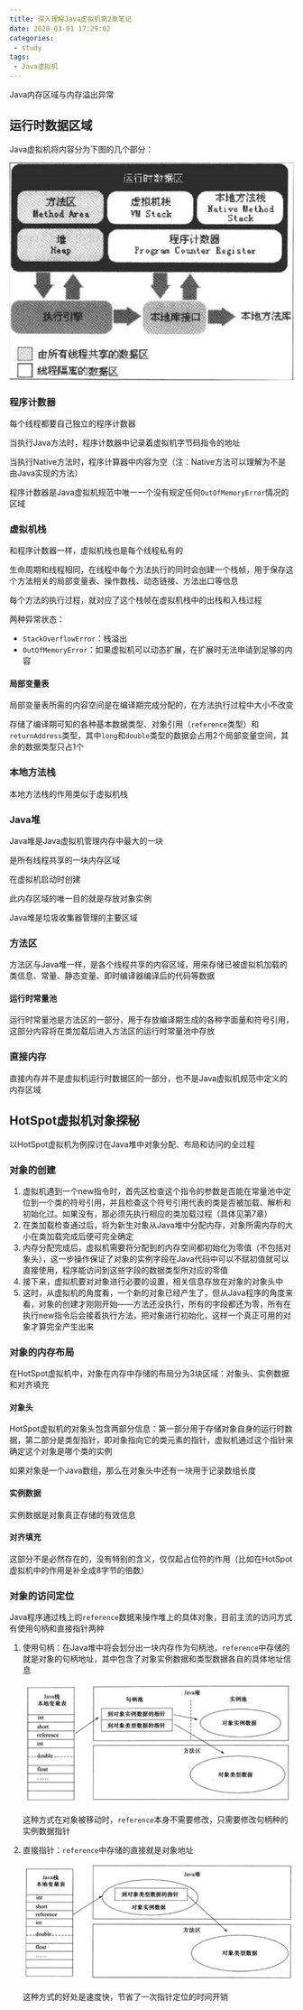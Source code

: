```yaml
---
title: 深入理解Java虚拟机第2章笔记
date: 2020-03-01 17:29:02
categories:
 - study
tags:
 - Java虚拟机
---
```

Java内存区域与内存溢出异常

<!-- more -->

## 运行时数据区域

Java虚拟机将内容分为下图的几个部分：

![](深入理解Java虚拟机第2章笔记/内存分区.png)

### 程序计数器

每个线程都要自己独立的程序计数器

当执行Java方法时，程序计数器中记录着虚拟机字节码指令的地址

当执行Native方法时，程序计算器中内容为空（注：Native方法可以理解为不是由Java实现的方法）

程序计数器是Java虚拟机规范中唯一一个没有规定任何`OutOfMemoryError`情况的区域

### 虚拟机栈

和程序计数器一样，虚拟机栈也是每个线程私有的

生命周期和线程相同，在线程中每个方法执行的同时会创建一个栈帧，用于保存这个方法相关的局部变量表、操作数栈、动态链接、方法出口等信息

每个方法的执行过程，就对应了这个栈帧在虚拟机栈中的出栈和入栈过程

两种异常状态：

* `StackOverflowError`：栈溢出
* `OutOfMemoryError`：如果虚拟机可以动态扩展，在扩展时无法申请到足够的内容

#### 局部变量表

局部变量表所需的内容空间是在编译期完成分配的，在方法执行过程中大小不改变

存储了编译期可知的各种基本数据类型、对象引用（`reference`类型）和`returnAddress`类型，其中`long`和`double`类型的数据会占用2个局部变量空间，其余的数据类型只占1个

### 本地方法栈

本地方法栈的作用类似于虚拟机栈

### Java堆

Java堆是Java虚拟机管理内存中最大的一块

是所有线程共享的一块内存区域

在虚拟机启动时创建

此内存区域的唯一目的就是存放对象实例

Java堆是垃圾收集器管理的主要区域

### 方法区

方法区与Java堆一样，是各个线程共享的内容区域，用来存储已被虚拟机加载的类信息、常量、静态变量、即时编译器编译后的代码等数据

#### 运行时常量池

运行时常量池是方法区的一部分，用于存放编译期生成的各种字面量和符号引用，这部分内容将在类加载后进入方法区的运行时常量池中存放

### 直接内存

直接内存并不是虚拟机运行时数据区的一部分，也不是Java虚拟机规范中定义的内存区域

## HotSpot虚拟机对象探秘

以HotSpot虚拟机为例探讨在Java堆中对象分配、布局和访问的全过程

### 对象的创建

1. 虚拟机遇到一个new指令时，首先区检查这个指令的参数是否能在常量池中定位到一个类的符号引用，并且检查这个符号引用代表的类是否被加载、解析和初始化过。如果没有，那必须先执行相应的类加载过程（具体见第7章）
2. 在类加载检查通过后，将为新生对象从Java堆中分配内存，对象所需内存的大小在类加载完成后便可完全确定
3. 内存分配完成后，虚拟机需要将分配到的内存空间都初始化为零值（不包括对象头），这一步操作保证了对象的实例字段在Java代码中可以不赋初值就可以直接使用，程序能访问到这些字段的数据类型所对应的零值
4. 接下来，虚拟机要对对象进行必要的设置，相关信息存放在对象的对象头中
5. 这时，从虚拟机的角度看，一个新的对象已经产生了，但从Java程序的角度来看，对象的创建才刚刚开始——<init>方法还没执行，所有的字段都还为零，所有在执行new指令后会接着执行<init>方法，把对象进行初始化，这样一个真正可用的对象才算完全产生出来

### 对象的内存布局

在HotSpot虚拟机中，对象在内存中存储的布局分为3块区域：对象头、实例数据和对齐填充

#### 对象头

HotSpot虚拟机的对象头包含两部分信息：第一部分用于存储对象自身的运行时数据，第二部分是类型指针，即对象指向它的类元素的指针，虚拟机通过这个指针来确定这个对象是哪个类的实例

如果对象是一个Java数组，那么在对象头中还有一块用于记录数组长度

#### 实例数据

实例数据是对象真正存储的有效信息

#### 对齐填充

这部分不是必然存在的，没有特别的含义，仅仅起占位符的作用（比如在HotSpot虚拟机中的作用是补全成8字节的倍数）

### 对象的访问定位

Java程序通过栈上的`reference`数据来操作堆上的具体对象，目前主流的访问方式有使用句柄和直接指针两种

1. 使用句柄：在Java堆中将会划分出一块内存作为句柄池，`reference`中存储的就是对象的句柄地址，其中包含了对象实例数据和类型数据各自的具体地址信息

   ![](深入理解Java虚拟机第2章笔记/使用句柄.png)

   这种方式在对象被移动时，`reference`本身不需要修改，只需要修改句柄种的实例数据指针

2. 直接指针：`reference`中存储的直接就是对象地址

   ![](深入理解Java虚拟机第2章笔记/直接指针.png)

   这种方式的好处是速度快，节省了一次指针定位的时间开销

